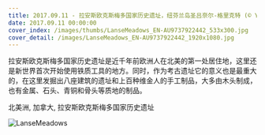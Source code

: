 ```yaml
---
title: 2017.09.11 - 拉安斯欧克斯梅多国家历史遗址，纽芬兰岛圣吕奈尔-格里克特 (© Yves Marcoux/Age Fotostock)
date: 2017.09.11 00:00:00
cover_index: /images/thumbs/LanseMeadows_EN-AU9737922442_533x300.jpg
cover_detail: /images/LanseMeadows_EN-AU9737922442_1920x1080.jpg
---
```


拉安斯欧克斯梅多国家历史遗址是近千年前欧洲人在北美的第一处居住地，这里还是新世界首次开始使用铁质工具的地方。同时，作为考古遗址它的意义也是最重大的，在这里发掘出八座建筑的遗址和上百种维金人的手工制品，大多由木头制成，也有金属、石头、青铜和骨头等质地的制品。

北美洲, 加拿大, 拉安斯欧克斯梅多国家历史遗址

![LanseMeadows](/images/LanseMeadows_EN-AU9737922442_1920x1080.jpg)
